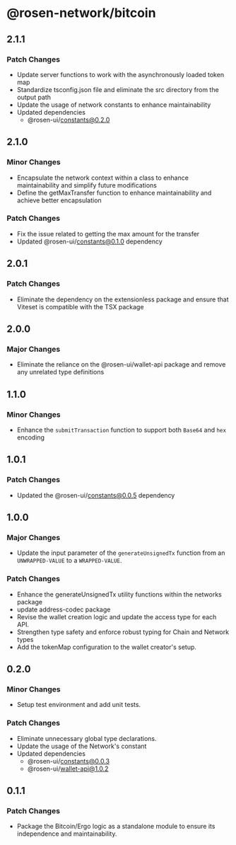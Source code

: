 # @rosen-network/bitcoin

## 2.1.1

### Patch Changes

- Update server functions to work with the asynchronously loaded token map
- Standardize tsconfig.json file and eliminate the src directory from the output path
- Update the usage of network constants to enhance maintainability
- Updated dependencies
  - @rosen-ui/constants@0.2.0

## 2.1.0

### Minor Changes

- Encapsulate the network context within a class to enhance maintainability and simplify future modifications
- Define the getMaxTransfer function to enhance maintainability and achieve better encapsulation

### Patch Changes

- Fix the issue related to getting the max amount for the transfer
- Updated @rosen-ui/constants@0.1.0 dependency

## 2.0.1

### Patch Changes

- Eliminate the dependency on the extensionless package and ensure that Viteset is compatible with the TSX package

## 2.0.0

### Major Changes

- Eliminate the reliance on the @rosen-ui/wallet-api package and remove any unrelated type definitions

## 1.1.0

### Minor Changes

- Enhance the `submitTransaction` function to support both `Base64` and `hex` encoding

## 1.0.1

### Patch Changes

- Updated the @rosen-ui/constants@0.0.5 dependency

## 1.0.0

### Major Changes

- Update the input parameter of the `generateUnsignedTx` function from an `UNWRAPPED-VALUE` to a `WRAPPED-VALUE`.

### Patch Changes

- Enhance the generateUnsignedTx utility functions within the networks package
- update address-codec package
- Revise the wallet creation logic and update the access type for each API.
- Strengthen type safety and enforce robust typing for Chain and Network types
- Add the tokenMap configuration to the wallet creator's setup.

## 0.2.0

### Minor Changes

- Setup test environment and add unit tests.

### Patch Changes

- Eliminate unnecessary global type declarations.
- Update the usage of the Network's constant
- Updated dependencies
  - @rosen-ui/constants@0.0.3
  - @rosen-ui/wallet-api@1.0.2

## 0.1.1

### Patch Changes

- Package the Bitcoin/Ergo logic as a standalone module to ensure its independence and maintainability.
